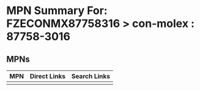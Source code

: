 



# MPN Summary For: FZECONMX87758316 > con-molex : 87758-3016

## MPNs
  

|MPN|Direct Links|Search Links|
| :--- | :--- | :--- |
||||
